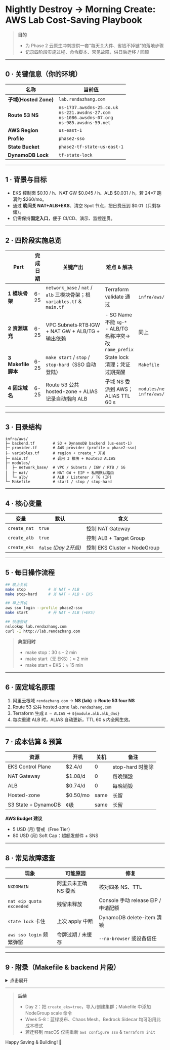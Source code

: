 # Nightly Destroy → Morning Create: AWS Lab Cost-Saving Playbook

> **目的**
>
> - 为 Phase 2 云原生冲刺提供一套“每天关大件、省钱不掉链”的落地步骤
> - 记录四阶段实施过程、命令脚本、常见故障，供日后迁移 / 回顾

______________________________________________________________________

## 0 · 关键信息（你的环境）

| 名称 | 当前值 |
| ------------------- | -------------------------------------------------------------------------------------------------------- |
| **子域(Hosted Zone)** | `lab.rendazhang.com` |
| **Route 53 NS** | `ns-1737.awsdns-25.co.uk`<br>`ns-221.awsdns-27.com`<br>`ns-1086.awsdns-07.org`<br>`ns-985.awsdns-59.net` |
| **AWS Region** | `us-east-1` |
| **Profile** | `phase2-sso` |
| **State Bucket** | `phase2-tf-state-us-east-1` |
| **DynamoDB Lock** | `tf-state-lock` |

______________________________________________________________________

## 1 · 背景与目标

- EKS 控制面 $0.10 / h、NAT GW $0.045 / h、ALB $0.031 / h，若 24×7 跑满约 $260/mo。
- 通过 **晚间关 NAT+ALB+EKS**、清空 Spot 节点，把日费压到 $0.01（只剩存储）。
- 仍需保持**固定入口**，便于 CI/CD、演示、监控连贯。

______________________________________________________________________

## 2 · 四阶段实施总览

| Part | 完成日期 | 关键产出 | 难点 & 解决 | 目录 / 文件 |
| ----------------- | ---- | ----------------------------------------------------------------- | ---------------------------------------------------- | ------------------------------------------------------------- |
| **1 模块骨架** | 6-25 | `network_base` / `nat` / `alb` 三模块骨架；根 `variables.tf` & `main.tf` | Terraform validate 通过 | `infra/aws/modules/*` |
| **2 资源填充** | 6-25 | VPC∙Subnets∙RTB∙IGW + NAT GW + ALB/TG + 输出依赖 | - SG Name 不能 `sg-*`<br>- ALB/TG 名称冲突→改 `name_prefix` | 同上 |
| **3 Makefile 脚本** | 6-25 | `make start` / `stop` / `stop-hard`（SSO 自动登陆） | State lock 清理；凭证过期提醒 | `Makefile` |
| **4 固定域名** | 6-25 | Route 53 公共 hosted-zone + ALIAS 记录自动指向 ALB | 子域 NS 委派到 AWS；ALIAS TTL 60 s | `modules/network_base/data+outputs.tf`<br>`infra/aws/main.tf` |

______________________________________________________________________

## 3 · 目录结构

```text
infra/aws/
├─ backend.tf        # S3 + DynamoDB backend (us-east-1)
├─ provider.tf       # AWS provider (profile = phase2-sso)
├─ variables.tf      # region + create_* 开关
├─ main.tf           # 调用 3 模块 + Route53 ALIAS
├─ modules/
│  ├─ network_base/  # VPC / Subnets / IGW / RTB / SG
│  ├─ nat/           # NAT GW + EIP + 私网默认路由
│  └─ alb/           # ALB / Listener / TG (IP)
└─ Makefile          # start / stop / stop-hard
```

______________________________________________________________________

## 4 · 核心变量

| 变量 | 默认 | 含义 |
| ------------ | ------------------- | -------------------------- |
| `create_nat` | `true` | 控制 NAT Gateway |
| `create_alb` | `true` | 控制 ALB + Target Group |
| `create_eks` | `false` *(Day 2开启)* | 控制 EKS Cluster + NodeGroup |

______________________________________________________________________

## 5 · 每日操作流程

```bash
## 晚上关机
make stop          # 关 NAT + ALB
make stop-hard     # 关 NAT + ALB + EKS

## 早上开机
aws sso login --profile phase2-sso
make start         # 开 NAT + ALB (+EKS)

## 快速验证
nslookup lab.rendazhang.com
curl -I http://lab.rendazhang.com
```

> **典型用时**
>
> - make stop：30 s – 2 min
> - make start（无 EKS）：≈ 2 min
> - make start + EKS：≈ 15 min

______________________________________________________________________

## 6 · 固定域名原理

1. 阿里云根域 `rendazhang.com` → **NS (lab) → Route 53 four NS**
1. Route 53 公共 hosted-zone `lab.rendazhang.com`
1. Terraform 生成 `A – ALIAS` → `${module.alb.alb_dns}`
1. 每次重建 ALB 时，ALIAS 自动更新，TTL 60 s 内全网生效。

______________________________________________________________________

## 7 · 成本估算 & 预算

| 资源 | 开机 | 关机 | 备注 |
| ------------------- | --------- | ---- | ------------- |
| EKS Control Plane | $2.4/d | 0 | stop-hard 时删除 |
| NAT Gateway | $1.08/d | 0 | 每晚销毁 |
| ALB | $0.74/d | 0 | 每晚销毁 |
| Hosted-zone | $0.50/mo | same | 长留 |
| S3 State + DynamoDB | ¢级 | same | 长留 |

**AWS Budget 建议**

- 5 USD (月) 警戒（Free Tier）
- 80 USD (月) Soft Cap：超额发邮件 + SNS

______________________________________________________________________

## 8 · 常见故障速查

| 现象 | 可能原因 | 修复 |
| ------------------------ | ------------ | ----------------------------- |
| `NXDOMAIN` | 阿里云未正确 NS 委派 | 核对四条 NS、TTL |
| `nat eip quota exceeded` | 残留未释放 | Console 手动 release EIP / 申请配额 |
| `state lock` 卡住 | 上次 apply 中断 | DynamoDB delete-item 清锁 |
| `aws sso login` 频繁弹窗 | 令牌过期 / 未缓存 | `--no-browser` 或设备信任 |

______________________________________________________________________

## 9 · 附录（Makefile & backend 片段）

<details><summary>点击展开</summary>

```make
AWS_PROFILE = phase2-sso
TF_DIR      = infra/aws
REGION      = us-east-1

start:
	aws sso login --profile $(AWS_PROFILE)
	terraform -chdir=$(TF_DIR) apply -auto-approve \
	  -var="region=$(REGION)" -var="create_nat=true" -var="create_alb=true" -var="create_eks=false"

stop:
	terraform -chdir=$(TF_DIR) apply -auto-approve \
	  -var="region=$(REGION)" -var="create_nat=false" -var="create_alb=false" -var="create_eks=false"

stop-hard: stop
	eksctl delete cluster --name dev --region $(REGION) || true
```

```hcl
terraform {
  backend "s3" {
    bucket      = "phase2-tf-state-us-east-1"
    key         = "eks/lab/terraform.tfstate"
    region      = "us-east-1"
    profile     = "phase2-sso"
    lock_table  = "tf-state-lock"
  }
}
```

</details>

______________________________________________________________________

> **后续**
>
> - Day 2：把 `create_eks=true`，导入/创建集群；Makefile 中添加 NodeGroup scale 命令
> - Week 5-8：蓝绿发布、Chaos Mesh、Bedrock Sidecar 均可沿用此成本模式
> - 若迁移到 macOS 仅需重新 `aws configure sso` & `terraform init`

Happy Saving & Building! 🚀
